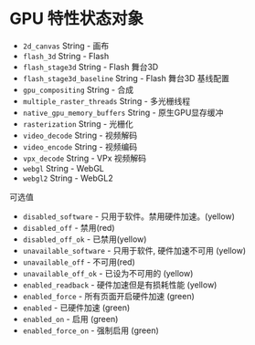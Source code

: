 # GPU 特性状态对象

* `2d_canvas` String - 画布
* `flash_3d` String - Flash
* `flash_stage3d` String - Flash 舞台3D
* `flash_stage3d_baseline` String - Flash 舞台3D 基线配置
* `gpu_compositing` String - 合成
* `multiple_raster_threads` String - 多光栅线程
* `native_gpu_memory_buffers` String - 原生GPU显存缓冲
* `rasterization` String - 光栅化
* `video_decode` String - 视频解码
* `video_encode` String - 视频编码
* `vpx_decode` String - VPx 视频解码
* `webgl` String - WebGL
* `webgl2` String - WebGL2

可选值

* `disabled_software` - 只用于软件。禁用硬件加速。(yellow)
* `disabled_off` - 禁用(red)
* `disabled_off_ok` - 已禁用(yellow)
* `unavailable_software` - 只用于软件, 硬件加速不可用 (yellow)
* `unavailable_off` - 不可用(red)
* `unavailable_off_ok` - 已设为不可用的 (yellow)
* `enabled_readback` - 硬件加速但是有损耗性能 (yellow)
* `enabled_force` - 所有页面开启硬件加速 (green)
* `enabled` - 已硬件加速 (green)
* `enabled_on` - 启用 (green)
* `enabled_force_on` - 强制启用 (green)